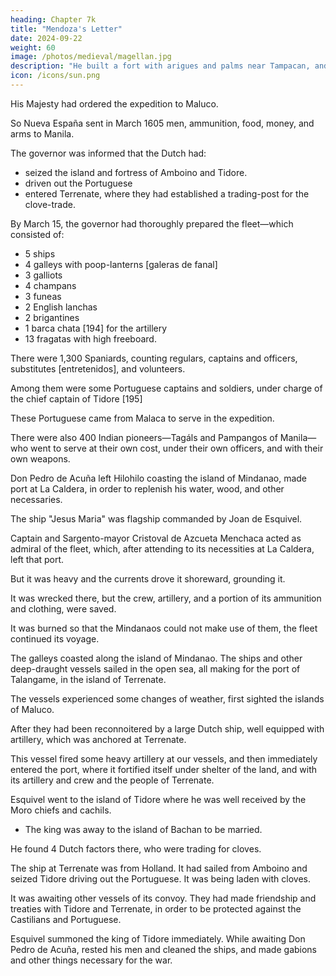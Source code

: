 ```yaml
---
heading: Chapter 7k
title: "Mendoza's Letter"
date: 2024-09-22
weight: 60
image: /photos/medieval/magellan.jpg
description: "He built a fort with arigues and palms near Tampacan, and founded a Spanish settlement which he named Murcia"
icon: /icons/sun.png
---
```


<!-- For the rest of 1605, until ships could go to Castilla, [190] the governor repaired the city, and supplied it with provisions and ammunition, with the special object and care that the decision which he was awaiting from the court for making an expedition to Maluco—of which he had been advised and warned—should not find him so unprepared as to cause him to delay the expedition. 

In this he was very successful, for at that same time, the master-of-camp, Joan de Esquivel, had arrived in Mexico with 600 soldiers from España. -->


His Majesty had ordered the expedition to Maluco.

So Nueva España sent in March 1605 men, ammunition, food, money, and arms to Manila. 

<!-- - And so in Mexico, more men were being enrolled and a great preparation was made of , which the -->


<!-- All this arrived safely and in due season at Manila.

Shortly after the ships had left Manila for Nueva España.

Those despatched thence by the viceroy had entered, Archbishop Don Fray Miguel de Benavides died of a long illness.

His body was buried amid the universal devotion and grief of the city. [191]  -->

<!-- , carrying out his dearest wish, was to make the expedition to Terrenate in the Malucos, which should be done quickly, before the enemy could gather more strength than he had then; for he had been informed that  -->


The governor was informed that the Dutch had:
- seized the island and fortress of Amboino and Tidore.
- driven out the Portuguese
- entered Terrenate, where they had established a trading-post for the clove-trade.

<!-- Accordingly, as soon as the despatches in regard to this undertaking arrived from España, in June 1605, and the men and supplies from Nueva España, which were brought at the same time by the master-of-camp, Joan de Esquivel, the governor spent the balance of this year in preparing the ships, men, and provisions that he deemed necessary for the undertaking.

Leaving behind in Manila sufficient force for its defense, he went to the provinces of Pintados, where the fleet was collected, in the beginning of the year six hundred and six. -->

By March 15, the governor had thoroughly prepared the fleet—which consisted of:
- 5 ships
- 4 galleys with poop-lanterns [galeras de fanal]
- 3 galliots
- 4 champans
- 3 funeas
- 2 English lanchas
- 2 brigantines
- 1 barca chata [194] for the artillery
- 13 fragatas with high freeboard.

There were 1,300 Spaniards, counting regulars, captains and officers, substitutes [entretenidos], and volunteers. 

Among them were some Portuguese captains and soldiers, under charge of the chief captain of Tidore [195]

 <!-- who was at that island when the Dutch seized it. -->

These Portuguese came from Malaca to serve in the expedition.

There were also 400 Indian pioneers—Tagáls and Pampangos of Manila—who went to serve at their own cost, under their own officers, and with their own weapons.

<!-- There was a quantity of artillery of all kinds, ammunition, tools, and provisions for nine months. [196] , which is near the town of Arevalo in the island of Panai, [on the above day] with all this equipment, and  -->

Don Pedro de Acuña left Hilohilo coasting the island of Mindanao, made port at La Caldera, in order to replenish his water, wood, and other necessaries.

<!-- The governor embarked in the galley "Santiago" and took under his charge the other galleys and oared vessels.  -->

The ship "Jesus Maria" was flagship commanded by Joan de Esquivel.

Captain and Sargento-mayor Cristoval de Azcueta Menchaca acted as admiral of the fleet, which, after attending to its necessities at La Caldera, left that port.

But it was heavy and the currents drove it shoreward, grounding it. 

 <!-- so that, without the others being able to help it, it grounded. -->

It was wrecked there, but the crew, artillery, and a portion of its ammunition and clothing, were saved.

It was burned so that the Mindanaos could not make use of them, the fleet continued its voyage.

<!-- , and taking what nails and bolts they could,  -->

The galleys coasted along the island of Mindanao. The ships and other deep-draught vessels sailed in the open sea, all making for the port of Talangame, in the island of Terrenate. 

The vessels experienced some changes of weather, first sighted the islands of Maluco.

After they had been reconnoitered by a large Dutch ship, well equipped with artillery, which was anchored at Terrenate.

This vessel fired some heavy artillery at our vessels, and then immediately entered the port, where it fortified itself under shelter of the land, and with its artillery and crew and the people of Terrenate.

Esquivel went to the island of Tidore where he was well received by the Moro chiefs and cachils.
- The king was away to the island of Bachan to be married.

He found 4 Dutch factors there, who were trading for cloves.

The ship at Terrenate was from Holland. It had sailed from Amboino and seized Tidore driving out the  Portuguese. It was being laden with cloves. 

It was awaiting other vessels of its convoy. They had made friendship and treaties with Tidore and Terrenate, in order to be protected against the Castilians and Portuguese.

Esquivel summoned the king of Tidore immediately. While awaiting Don Pedro de Acuña, rested his men and cleaned the ships, and made gabions and other things necessary for the war.

